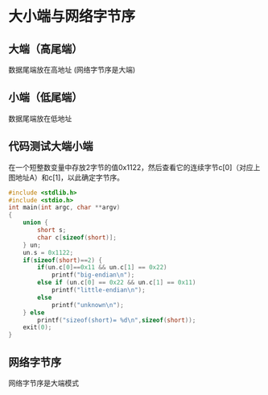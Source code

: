 # 大小端与网络字节序

## 大端（高尾端）
数据尾端放在高地址 (网络字节序是大端)

## 小端（低尾端）
数据尾端放在低地址

## 代码测试大端小端

在一个短整数变量中存放2字节的值0x1122，然后查看它的连续字节c[0]（对应上图地址A）和c[1]，以此确定字节序。
```cpp
#include <stdlib.h>
#include <stdio.h>
int main(int argc, char **argv)
{
    union {
        short s;
        char c[sizeof(short)];
    } un;
    un.s = 0x1122;
    if(sizeof(short)==2) {
        if(un.c[0]==0x11 && un.c[1] == 0x22)
            printf("big-endian\n");
        else if (un.c[0] == 0x22 && un.c[1] == 0x11)
            printf("little-endian\n");
        else
            printf("unknown\n");
    } else
        printf("sizeof(short)= %d\n",sizeof(short));
    exit(0);
}
```

## 网络字节序
网络字节序是大端模式
